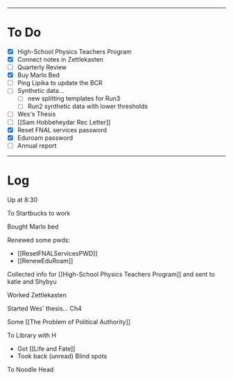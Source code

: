 
---
# To Do

- [x] High-School Physics Teachers Program
- [x] Connect notes in Zettlekasten
- [ ] Quarterly Review
- [x] Buy Marlo Bed
- [ ] Ping Lipika to update the BCR
- [ ] Synthetic data... 
	- [ ] new splitting templates for Run3 
	- [ ] Run2 synthetic data with lower thresholds
- [ ] Wes's Thesis
- [ ] [[Sam Hobbeheydar Rec Letter]]
- [x] Reset FNAL services password
- [x] Eduroam password
- [ ] Annual report
---

# Log

Up at 8:30

To Startbucks to work

Bought Marlo bed

Renewed some pwds:
- [[ResetFNALServicesPWD]]
- [[RenewEduRoam]]

Collected info for [[High-School Physics Teachers Program]] and sent to katie and Shybyu

Worked Zettlekasten

Started Wes' thesis... Ch4

Some [[The Problem of Political Authority]]

To Library with H
- Got [[Life and Fate]]
- Took back (unread) Blind spots

To Noodle Head

